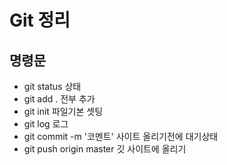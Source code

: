 # Git 정리

## 명령문

* git status 상태
* git add . 전부 추가
* git init 파일기본 셋팅
* git log 로그
* git commit -m '코멘트' 사이트 올리기전에 대기상태
* git push origin master 깃 사이트에 올리기